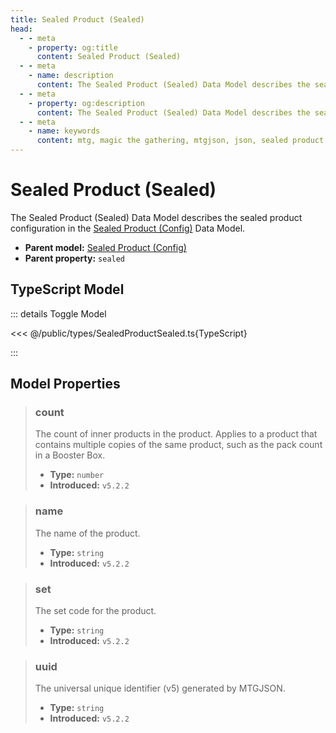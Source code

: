 ```yaml
---
title: Sealed Product (Sealed)
head:
  - - meta
    - property: og:title
      content: Sealed Product (Sealed)
  - - meta
    - name: description
      content: The Sealed Product (Sealed) Data Model describes the sealed product properties for the purchaseable product of a Set Data Model.
  - - meta
    - property: og:description
      content: The Sealed Product (Sealed) Data Model describes the sealed product properties for the purchaseable product of a Set Data Model.
  - - meta
    - name: keywords
      content: mtg, magic the gathering, mtgjson, json, sealed product sealed
---
```


# Sealed Product (Sealed)

The Sealed Product (Sealed) Data Model describes the sealed product configuration in the [Sealed Product (Config)](/data-models/sealed-product-config/) Data Model.

- **Parent model:** [Sealed Product (Config)](/data-models/sealed-product-config/)
- **Parent property:** `sealed`

## TypeScript Model

::: details Toggle Model

<<< @/public/types/SealedProductSealed.ts{TypeScript}

:::

## Model Properties

> ### count
>
> The count of inner products in the product. Applies to a product that contains multiple copies of the same product, such as the pack count in a Booster Box.
>
> - **Type:** `number`
> - **Introduced:** `v5.2.2`

> ### name
>
> The name of the product.
>
> - **Type:** `string`
> - **Introduced:** `v5.2.2`

> ### set
>
> The set code for the product.
>
> - **Type:** `string`
> - **Introduced:** `v5.2.2`

> ### uuid
>
> The universal unique identifier (v5) generated by MTGJSON.
>
> - **Type:** `string`
> - **Introduced:** `v5.2.2`
